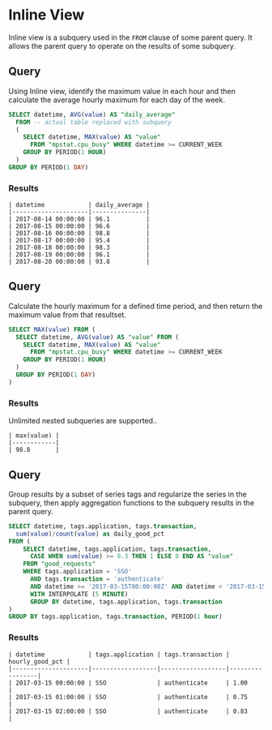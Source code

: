 # Inline View

Inline view is a subquery used in the `FROM` clause of some parent query. It allows the parent query to operate on the results of some subquery.

## Query

Using Inline view, identify the maximum value in each hour and then calculate the average hourly maximum for each day of the week.

```sql
SELECT datetime, AVG(value) AS "daily_average" 
  FROM -- actual table replaced with subquery
  (
    SELECT datetime, MAX(value) AS "value"
      FROM "mpstat.cpu_busy" WHERE datetime >= CURRENT_WEEK
    GROUP BY PERIOD(1 HOUR)
  )
GROUP BY PERIOD(1 DAY)
```

### Results

```ls
| datetime            | daily_average | 
|---------------------|---------------| 
| 2017-08-14 00:00:00 | 96.1          | 
| 2017-08-15 00:00:00 | 96.6          | 
| 2017-08-16 00:00:00 | 98.8          | 
| 2017-08-17 00:00:00 | 95.4          | 
| 2017-08-18 00:00:00 | 98.3          | 
| 2017-08-19 00:00:00 | 96.1          | 
| 2017-08-20 00:00:00 | 93.8          | 
```

## Query

Calculate the hourly maximum for a defined time period, and then return the maximum value from that resultset.

```sql
SELECT MAX(value) FROM (
  SELECT datetime, AVG(value) AS "value" FROM (
    SELECT datetime, MAX(value) AS "value"
      FROM "mpstat.cpu_busy" WHERE datetime >= CURRENT_WEEK
    GROUP BY PERIOD(1 HOUR)
  )
  GROUP BY PERIOD(1 DAY)
)
```

### Results

Unlimited nested subqueries are supported.. 

```ls
| max(value) |
|------------|
| 98.8       |
```

## Query

Group results by a subset of series tags and regularize the series in the subquery, then apply aggregation functions to the subquery results in the parent query.

```sql
SELECT datetime, tags.application, tags.transaction, 
  sum(value)/count(value) as daily_good_pct
FROM (
    SELECT datetime, tags.application, tags.transaction,
      CASE WHEN sum(value) >= 0.3 THEN 1 ELSE 0 END AS "value"
    FROM "good_requests" 
    WHERE tags.application = 'SSO'
      AND tags.transaction = 'authenticate'
      AND datetime >= '2017-03-15T00:00:00Z' AND datetime < '2017-03-15T03:00:00Z'
      WITH INTERPOLATE (5 MINUTE)
      GROUP BY datetime, tags.application, tags.transaction
) 
GROUP BY tags.application, tags.transaction, PERIOD(1 hour)
```

### Results

```ls
| datetime            | tags.application | tags.transaction | hourly_good_pct | 
|---------------------|------------------|------------------|-----------------| 
| 2017-03-15 00:00:00 | SSO              | authenticate     | 1.00            | 
| 2017-03-15 01:00:00 | SSO              | authenticate     | 0.75            | 
| 2017-03-15 02:00:00 | SSO              | authenticate     | 0.83            | 
```


